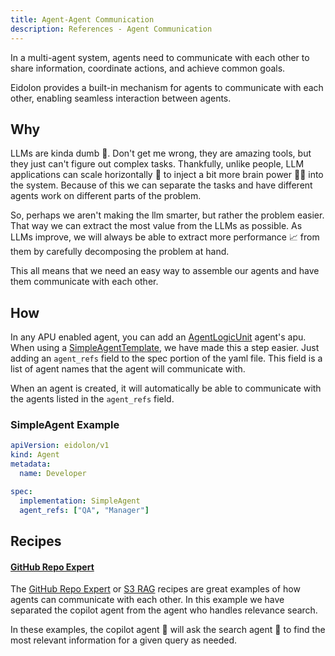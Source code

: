 ```yaml
---
title: Agent-Agent Communication
description: References - Agent Communication
---
```

In a multi-agent system, agents need to communicate with each other to share information, coordinate actions, and achieve 
common goals.

Eidolon provides a built-in mechanism for agents to communicate with each other, enabling seamless 
interaction between agents.

## Why
LLMs are kinda dumb 🧱. Don't get me wrong, they are amazing tools, but they just can't figure out complex tasks.
Thankfully, unlike people, LLM applications can scale horizontally 👬 to inject a bit more brain power 🧠💪 into the system. 
Because of this we can separate the tasks and have different agents work on different parts of the problem.

So, perhaps we aren't making the llm smarter, but rather the problem easier. That way we can extract the most value from the LLMs 
as possible. As LLMs improve, we will always be able to extract more performance 📈 from them by carefully decomposing 
the problem at hand.

This all means that we need an easy way to assemble our agents and have them communicate with each other.


## How
In any APU enabled agent, you can add an [AgentLogicUnit](/docs/references/agent_logic_unit/) agent's apu. When using a 
[SimpleAgentTemplate](/docs/references/simple_agent_template/), we have made this a step easier. Just adding an 
`agent_refs` field to the spec portion of the yaml file. This field is a list of agent names that the agent will communicate with.

When an agent is created, it will automatically be able to communicate with the agents listed in the `agent_refs` field.

### SimpleAgent Example
```yaml
apiVersion: eidolon/v1
kind: Agent
metadata:
  name: Developer

spec:
  implementation: SimpleAgent
  agent_refs: ["QA", "Manager"]
```

## Recipes

#### [GitHub Repo Expert](/docs/recipes/repo-expert)
The [GitHub Repo Expert](/docs/recipes/repo-expert) or [S3 RAG](/docs/recipes/s3-rag) recipes are great examples of how 
agents can communicate with each other. In this example we have separated the copilot agent from the agent who handles 
relevance search. 

In these examples, the copilot agent 👨 will ask the search agent 🔎 to find the most relevant information for a given 
query as needed.
